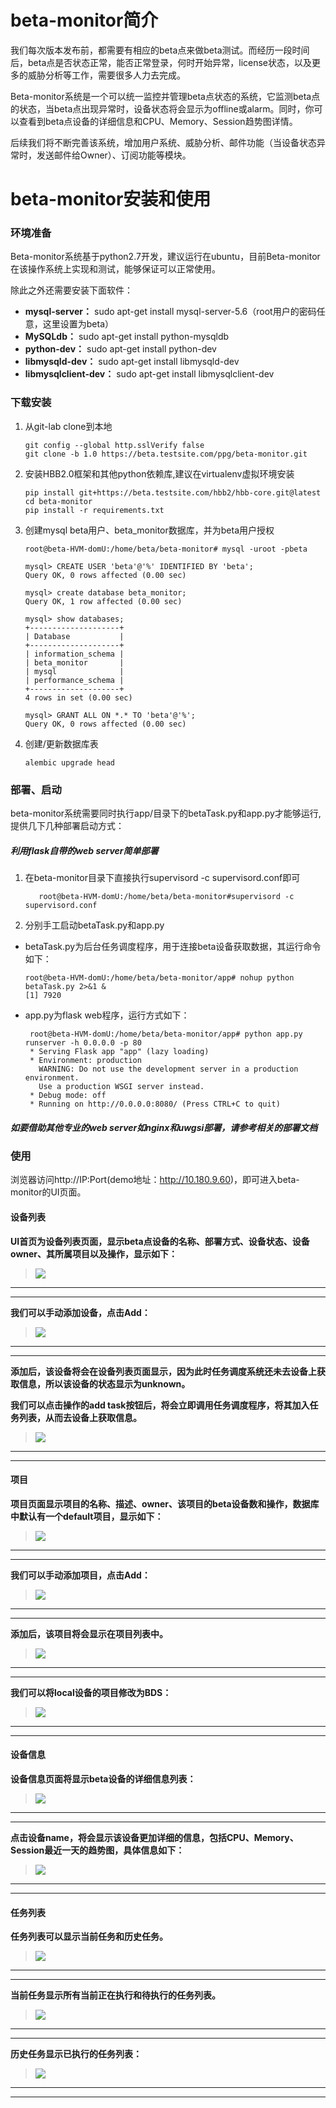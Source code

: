 # beta-monitor简介

我们每次版本发布前，都需要有相应的beta点来做beta测试。而经历一段时间后，beta点是否状态正常，能否正常登录，何时开始异常，license状态，以及更多的威胁分析等工作，需要很多人力去完成。

Beta-monitor系统是一个可以统一监控并管理beta点状态的系统，它监测beta点的状态，当beta点出现异常时，设备状态将会显示为offline或alarm。同时，你可以查看到beta点设备的详细信息和CPU、Memory、Session趋势图详情。

后续我们将不断完善该系统，增加用户系统、威胁分析、邮件功能（当设备状态异常时，发送邮件给Owner）、订阅功能等模块。

# beta-monitor安装和使用

### 环境准备

Beta-monitor系统基于python2.7开发，建议运行在ubuntu，目前Beta-monitor在该操作系统上实现和测试，能够保证可以正常使用。

除此之外还需要安装下面软件：

* __mysql-server：__ sudo apt-get install mysql-server-5.6（root用户的密码任意，这里设置为beta）
* __MySQLdb：__ sudo apt-get install python-mysqldb
* __python-dev：__ sudo apt-get install python-dev
* __libmysqld-dev：__  sudo apt-get install libmysqld-dev
* __libmysqlclient-dev：__  sudo apt-get install libmysqlclient-dev


### 下载安装

1. 从git-lab clone到本地

    ```
    git config --global http.sslVerify false
    git clone -b 1.0 https://beta.testsite.com/ppg/beta-monitor.git
    
    ```
2. 安装HBB2.0框架和其他python依赖库,建议在virtualenv虚拟环境安装
    ```
    pip install git+https://beta.testsite.com/hbb2/hbb-core.git@latest
    cd beta-monitor
    pip install -r requirements.txt
    ```
    
2. 创建mysql beta用户、beta_monitor数据库，并为beta用户授权

    ```
    root@beta-HVM-domU:/home/beta/beta-monitor# mysql -uroot -pbeta

    mysql> CREATE USER 'beta'@'%' IDENTIFIED BY 'beta';
    Query OK, 0 rows affected (0.00 sec)

    mysql> create database beta_monitor;
    Query OK, 1 row affected (0.00 sec)

    mysql> show databases;
    +--------------------+
    | Database           |
    +--------------------+
    | information_schema |
    | beta_monitor       |
    | mysql              |
    | performance_schema |
    +--------------------+
    4 rows in set (0.00 sec)

    mysql> GRANT ALL ON *.* TO 'beta'@'%';
    Query OK, 0 rows affected (0.00 sec)

    ```
3. 创建/更新数据库表

    ```
    alembic upgrade head
 
    ```


### 部署、启动

beta-monitor系统需要同时执行app/目录下的betaTask.py和app.py才能够运行, 提供几下几种部署启动方式：

##### 利用flask自带的web server简单部署

1. 在beta-monitor目录下直接执行supervisord -c supervisord.conf即可

    ```
       root@beta-HVM-domU:/home/beta/beta-monitor#supervisord -c supervisord.conf
    ```
2. 分别手工启动betaTask.py和app.py

* betaTask.py为后台任务调度程序，用于连接beta设备获取数据，其运行命令如下：

    ```
    root@beta-HVM-domU:/home/beta/beta-monitor/app# nohup python betaTask.py 2>&1 &
    [1] 7920
    ```

*  app.py为flask web程序，运行方式如下：

    ```
     root@beta-HVM-domU:/home/beta/beta-monitor/app# python app.py runserver -h 0.0.0.0 -p 80
     * Serving Flask app "app" (lazy loading)
     * Environment: production
       WARNING: Do not use the development server in a production environment.
       Use a production WSGI server instead.
     * Debug mode: off
     * Running on http://0.0.0.0:8080/ (Press CTRL+C to quit)
 
    ```

##### 如要借助其他专业的web server如nginx和uwgsi部署，请参考相关的部署文档

### 使用

浏览器访问http://IP:Port(demo地址：http://10.180.9.60)，即可进入beta-monitor的UI页面。

#### 设备列表

__UI首页为设备列表页面，显示beta点设备的名称、部署方式、设备状态、设备owner、其所属项目以及操作，显示如下：__

>![](pic/homepage.png) 

***
***

__我们可以手动添加设备，点击Add：__

>![](pic/add_device.png)

***
***

__添加后，该设备将会在设备列表页面显示，因为此时任务调度系统还未去设备上获取信息，所以该设备的状态显示为unknown。__

__我们可以点击操作的add task按钮后，将会立即调用任务调度程序，将其加入任务列表，从而去设备上获取信息。__

>![](pic/add_task.png)

***
***

#### 项目

__项目页面显示项目的名称、描述、owner、该项目的beta设备数和操作，数据库中默认有一个default项目，显示如下：__

>![](pic/project.png)

***
***

__我们可以手动添加项目，点击Add：__

>![](pic/add_project.png)

***
***

__添加后，该项目将会显示在项目列表中。__

>![](pic/project1.png)

***
***

__我们可以将local设备的项目修改为BDS：__

>![](pic/BDS.png)

***
***


#### 设备信息

__设备信息页面将显示beta设备的详细信息列表：__

>![](pic/device_info.png)

***
***

__点击设备name，将会显示该设备更加详细的信息，包括CPU、Memory、Session最近一天的趋势图，具体信息如下：__

>![](pic/info.png)

***
***


#### 任务列表

__任务列表可以显示当前任务和历史任务。__

>![](pic/task.png)

***
***

__当前任务显示所有当前正在执行和待执行的任务列表。__

>![](pic/current_task.png)

***
***

__历史任务显示已执行的任务列表：__

>![](pic/history_task.png)

***
***







